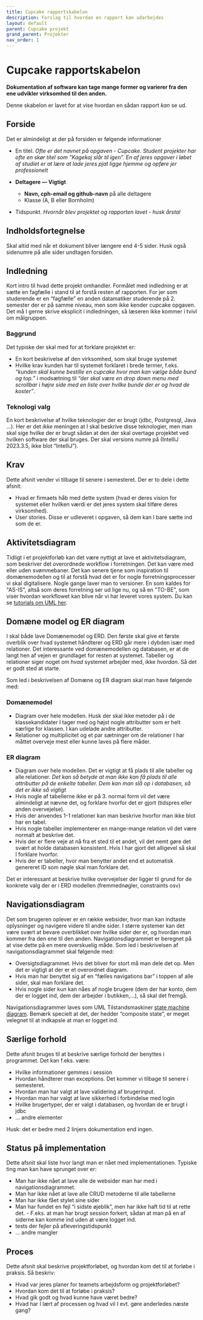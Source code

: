 ```yaml
---
title: Cupcake rapportskabelon
description: Forslag til hvordan en rapport kan udarbejdes
layout: default
parent: Cupcake projekt
grand_parent: Projekter
nav_order: 1
---
```


# Cupcake rapportskabelon

**Dokumentation af software kan tage mange former og varierer fra den ene udvikler virksomhed til den anden.**

Denne skabelon er lavet for at vise hvordan en sådan rapport _kan_ se ud.

## Forside

Det er almindeligt at der på forsiden er følgende informationer

- En titel. _Ofte er det navnet på opgaven - Cupcake. Student projekter har ofte en skør titel som “Kagekaj slår til igen”. En af jeres opgaver i løbet af studiet er at lære at lade jeres pjat ligge hjemme og opføre jer professionelt_

- **Deltagere — Vigtigt**
  - **Navn, cph-email og github-navn** på alle deltagere
  - Klasse (A, B eller Bornholm)
- Tidspunkt. _Hvornår blev projektet og rapporten lavet - husk årstal_

## Indholdsfortegnelse

Skal altid med når et dokument bliver længere end 4-5 sider. Husk også sidenumre på alle sider undtagen forsiden.

## Indledning

Kort intro til hvad dette projekt omhandler. Formålet med indledning er at sætte en fagfælle i stand til at forstå resten af rapporten. For jer som studerende er en “fagfælle” en anden datamatiker studerende på 2. semester der er på samme niveau, men som ikke kender cupcake opgaven. Det må I gerne skrive eksplicit i indledningen, så læseren ikke kommer i tvivl om målgruppen.

### Baggrund

Det typiske der skal med for at forklare projektet er:

- En kort beskrivelse af den virksomhed, som skal bruge systemet
- Hvilke krav kunden har til systemet forklaret i brede termer, f.eks. _“kunden skal kunne bestille en cupcake hvor man kan vælge både bund og top.”_ i modsætning til _“der skal være en drop down menu med scrollbar i højre side med en liste over hvilke bunde der er og hvad de koster”_.

### Teknologi valg

En kort beskrivelse af hvilke teknologier der er brugt (jdbc, Postgresql, Java …). Her er det _ikke_ meningen at I skal beskrive disse teknologier, men man skal sige hvilke der er brugt sådan at den der skal overtage projektet ved hvilken software der skal bruges. Der skal versions numre på (IntelliJ 2023.3.5, ikke blot “IntelliJ”).

## Krav

Dette afsnit vender vi tilbage til senere i semesteret. Der er to dele i dette afsnit:

- Hvad er firmaets håb med dette system (hvad er deres vision for systemet eller hvilken værdi er det jeres system skal tilføre deres virksomhed).
- User stories. Disse er udleveret i opgaven, så dem kan I bare sætte ind som de er.

## Aktivitetsdiagram

Tidligt i et projektforløb kan det være nyttigt at lave et aktivitetsdiagram, som beskriver det overordnede workflow i forretningen. Det kan være med eller uden svømmebaner. Det kan senere tjene som inspiration til domænemodellen og til at forstå hvad det er for nogle forretningsprocesser vi skal digitalisere. Nogle gange laver man to versioner. En som kaldes for "AS-IS", altså som deres forretning ser ud lige nu, og så en "TO-BE", som viser hvordan workflowet kan blive når vi har leveret vores system. Du kan se [tutorials om UML her](../toolbox/sys/uml/README.md).

## Domæne model og ER diagram

I skal både lave Domænemodel og ERD. Den første skal give et første overblik over hvad systemet håndterer og ERD går mere i dybden især med relationer. Det interessante ved domænemodellen og databasen, er at de langt hen af vejen er grundlaget for resten at systemet. Tabeller og relationer siger noget om _hvad_ systemet arbejder med, ikke _hvordan_. Så det er godt sted at starte.

Som led i beskrivelsen af Domæne og ER diagram skal man have følgende med:

### Domænemodel

- Diagram over hele modellen. Husk der skal ikke metoder på i de klassekandidater I tager med og højst nogle attributter som er helt særlige for klassen. I kan udelade andre attributter.
- Relationer og multiplicitet og et par sætninger om de relationer I har måttet overveje mest eller kunne laves på flere måder.

### ER diagram

- Diagram over hele modellen. Det er vigtigt at få plads til alle tabeller og alle relationer. _Det kan så betyde at man ikke kan få plads til alle attributter på de enkelte tabeller. Dem kan man slå op i databasen, så det er ikke så vigtigt_
- Hvis nogle af tabellerne ikke er på 3. normal form vil det være almindeligt at nævne det, og forklare hvorfor det er gjort (tidspres eller anden overvejelse).
- Hvis der anvendes 1-1 relationer kan man beskrive hvorfor man ikke blot har en tabel.
- Hvis nogle tabeller implementerer en mange-mange relation vil det være normalt at beskrive det.
- Hvis der er flere veje at nå fra et sted til et andet, vil det nemt gøre det svært at holde databasen konsistent. Hvis I har gjort det alligevel så skal I forklare hvorfor.
- Hvis der er tabeller, hvor man benytter andet end et automatisk genereret ID som nøgle skal man forklare det.

Det er interessant at beskrive hvilke overvejelser der ligger til grund for de konkrete valg der er i ERD modellen (fremmednøgler, constraints osv)

## Navigationsdiagram

Det som brugeren oplever er en række websider, hvor man kan indtaste oplysninger og navigere videre til andre sider. I større systemer kan det være svært at bevare overblikket over hvilke sider der er, og hvordan man kommer fra den ene til den anden. Navigationsdiagrammet er beregnet på at vise dette på en mere overskuelig måde. Som led i beskrivelsen af navigationsdiagrammet skal følgende med:

- Oversigtsdiagrammet. Hvis det bliver for stort må man dele det op. Men det er vigtigt at der er et overordnet diagram.
- Hvis man har benyttet sig af en “fælles navigations bar” i toppen af alle sider, skal man forklare det.
- Hvis nogle sider kun kan nåes af nogle brugere (dem der har konto, dem der er logget ind, dem der arbejder i butikken,…), så skal det fremgå.

Navigationsdiagrammer laves som UML Tilstandsmaskiner [state machine diagram](../webstack/backend/statemachinediagram.md). Bemærk specielt at det, der hedder “composite state”, er meget velegnet til at indkapsle at man er logget ind.

## Særlige forhold

Dette afsnit bruges til at beskrive særlige forhold der benyttes i programmet. Det kan f.eks. være:

- Hvilke informationer gemmes i session
- Hvordan håndterer man exceptions. Det kommer vi tilbage til senere i semesteret.
- Hvordan man har valgt at lave validering af brugerinput.
- Hvordan man har valgt at lave sikkerhed i forbindelse med login
- Hvilke brugertyper, der er valgt i databasen, og hvordan de er brugt i jdbc
- ... andre elementer

Husk: det er bedre med 2 linjers dokumentation end ingen.

## Status på implementation

Dette afsnit skal liste hvor langt man er nået med implementationen. Typiske ting man kan have sprunget over er:

- Man har ikke nået at lave alle de websider man har med i navigationsdiagrammet.
- Man har ikke nået at lave alle CRUD metoderne til alle tabellerne
- Man har ikke fået stylet sine sider
- Man har fundet en fejl “i sidste øjeblik”, men har ikke haft tid til at rette det. - F.eks. at man har brugt session forkert, sådan at man på en af siderne kan komme ind uden at være logget ind.
- tests der fejler på afleveringstidspunkt
- … andre mangler

## Proces

Dette afsnit skal beskrive projektforløbet, og hvordan kom det til at forløbe i praksis. Så beskriv:

- Hvad var jeres planer for teamets arbejdsform og projektforløbet?
- Hvordan kom det til at forløbe i praksis?
- Hvad gik godt og hvad kunne have været bedre?
- Hvad har I lært af processen og hvad vil I evt. gøre anderledes næste gang?
